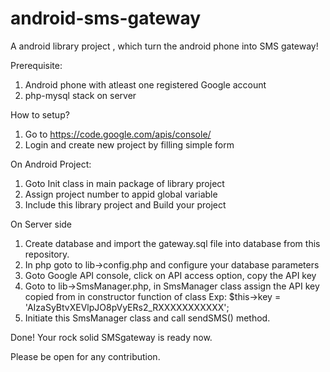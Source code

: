 android-sms-gateway
==================

A android library project , which  turn the android phone into SMS gateway!

Prerequisite:
1) Android phone with atleast one registered Google account
2) php-mysql stack on server

How to setup?

1) Go to https://code.google.com/apis/console/ 
2) Login and create new project by filling simple form

On Android Project:
1) Goto Init class in main package of library project
2) Assign project number to appid global variable
3) Include this library project and Build your project

On Server side
1) Create database and import the gateway.sql file into  database from this repository.
2) In php goto to lib->config.php and configure your database parameters
3) Goto Google API console, click on API access option, copy the API key
4) Goto to lib->SmsManager.php, in SmsManager class assign the API key copied from in constructor function of class
   Exp:   $this->key = 'AIzaSyBtvXEVlpJO8pVyERs2_RXXXXXXXXXXX';
5) Initiate this SmsManager class and call sendSMS() method.

Done!
Your rock solid SMSgateway is ready now.

Please be open for any contribution.
